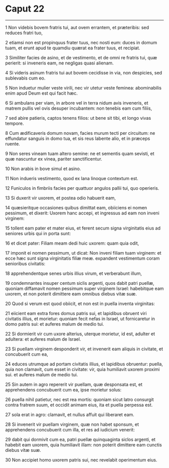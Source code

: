 # Caput 22

***

1 Non videbis bovem fratris tui, aut ovem errantem, et præteribis: sed reduces fratri tuo,

2 etiamsi non est propinquus frater tuus, nec nosti eum: duces in domum tuam, et erunt apud te quamdiu quærat ea frater tuus, et recipiat.

3 Similiter facies de asino, et de vestimento, et de omni re fratris tui, quæ perierit: si inveneris eam, ne negligas quasi alienam.

4 Si videris asinum fratris tui aut bovem cecidisse in via, non despicies, sed sublevabis cum eo.

5 Non induetur mulier veste virili, nec vir utetur veste feminea: abominabilis enim apud Deum est qui facit hæc.

6 Si ambulans per viam, in arbore vel in terra nidum avis inveneris, et matrem pullis vel ovis desuper incubantem: non tenebis eam cum filiis,

7 sed abire patieris, captos tenens filios: ut bene sit tibi, et longo vivas tempore.

8 Cum ædificaveris domum novam, facies murum tecti per circuitum: ne effundatur sanguis in domo tua, et sis reus labente alio, et in præceps ruente.

9 Non seres vineam tuam altero semine: ne et sementis quam sevisti, et quæ nascuntur ex vinea, pariter sanctificentur.

10 Non arabis in bove simul et asino.

11 Non indueris vestimento, quod ex lana linoque contextum est.

12 Funiculos in fimbriis facies per quattuor angulos pallii tui, quo operieris.

13 Si duxerit vir uxorem, et postea odio habuerit eam,

14 quæsieritque occasiones quibus dimittat eam, obiiciens ei nomen pessimum, et dixerit: Uxorem hanc accepi, et ingressus ad eam non inveni virginem:

15 tollent eam pater et mater eius, et ferent secum signa virginitatis eius ad seniores urbis qui in porta sunt:

16 et dicet pater: Filiam meam dedi huic uxorem: quam quia odit,

17 imponit ei nomen pessimum, ut dicat: Non inveni filiam tuam virginem: et ecce hæc sunt signa virginitatis filiæ meæ. expandent vestimentum coram senioribus civitatis:

18 apprehendentque senes urbis illius virum, et verberabunt illum,

19 condemnantes insuper centum siclis argenti, quos dabit patri puellæ, quoniam diffamavit nomen pessimum super virginem Israel: habebitque eam uxorem, et non poterit dimittere eam omnibus diebus vitæ suæ.

20 Quod si verum est quod obiicit, et non est in puella inventa virginitas:

21 eiicient eam extra fores domus patris sui, et lapidibus obruent viri civitatis illius, et morietur: quoniam fecit nefas in Israel, ut fornicaretur in domo patris sui: et auferes malum de medio tui.

22 Si dormierit vir cum uxore alterius, uterque morietur, id est, adulter et adultera: et auferes malum de Israel.

23 Si puellam virginem desponderit vir, et invenerit eam aliquis in civitate, et concubuerit cum ea,

24 educes utrumque ad portam civitatis illius, et lapidibus obruentur: puella, quia non clamavit, cum esset in civitate: vir, quia humiliavit uxorem proximi sui. et auferes malum de medio tui.

25 Sin autem in agro repererit vir puellam, quæ desponsata est, et apprehendens concubuerit cum ea, ipse morietur solus:

26 puella nihil patietur, nec est rea mortis: quoniam sicut latro consurgit contra fratrem suum, et occidit animam eius, ita et puella perpessa est.

27 sola erat in agro: clamavit, et nullus affuit qui liberaret eam.

28 Si invenerit vir puellam virginem, quæ non habet sponsum, et apprehendens concubuerit cum illa, et res ad iudicium venerit:

29 dabit qui dormivit cum ea, patri puellæ quinquaginta siclos argenti, et habebit eam uxorem, quia humiliavit illam: non poterit dimittere eam cunctis diebus vitæ suæ.

30 Non accipiet homo uxorem patris sui, nec revelabit operimentum eius.

